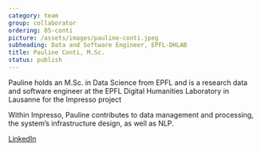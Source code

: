 ```yaml
---
category: team
group: collaborator
ordering: 05-conti
picture: /assets/images/pauline-conti.jpeg
subheading: Data and Software Engineer, EPFL-DHLAB
title: Pauline Conti, M.Sc.
status: publish
---
```


Pauline holds an M.Sc. in Data Science from EPFL and is a research data and software engineer at the EPFL Digital Humanities Laboratory in Lausanne for the Impresso project

Within Impresso, Pauline contributes to data management and processing, the system’s infrastructure design, as well as NLP.

[LinkedIn](https://ch.linkedin.com/in/pauline-conti-474976129)
